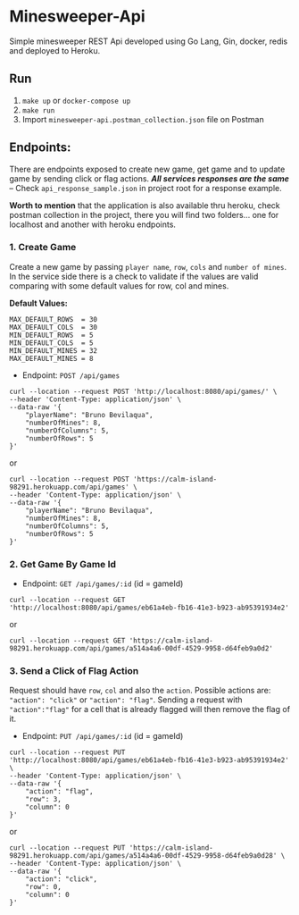 # Minesweeper-Api
Simple minesweeper REST Api developed using Go Lang, Gin, docker, redis and deployed to Heroku.

## Run
1. ```make up``` or ```docker-compose up```
2. ```make run```
3. Import `minesweeper-api.postman_collection.json` file on Postman

## Endpoints:
There are endpoints exposed to create new game, get game and to update game by sending click or flag actions. 
***All services responses are the same*** – Check `api_response_sample.json` in project root for a response example.

**Worth to mention** that the application is also available thru heroku, check postman collection in the project, there you will find two folders... one for localhost and another with heroku endpoints.

### 1. Create Game 
Create a new game by passing `player name`, `row`, `cols` and `number of mines`. In the service side there is a check to validate if the values are valid comparing with some default values for row, col and mines.

**Default Values:**
```
MAX_DEFAULT_ROWS  = 30
MAX_DEFAULT_COLS  = 30
MIN_DEFAULT_ROWS  = 5
MIN_DEFAULT_COLS  = 5
MIN_DEFAULT_MINES = 32
MAX_DEFAULT_MINES = 8
```
- Endpoint: `POST /api/games`

```
curl --location --request POST 'http://localhost:8080/api/games/' \
--header 'Content-Type: application/json' \
--data-raw '{
	"playerName": "Bruno Bevilaqua",
	"numberOfMines": 8,
	"numberOfColumns": 5,
	"numberOfRows": 5
}' 
```

or

```
curl --location --request POST 'https://calm-island-98291.herokuapp.com/api/games' \
--header 'Content-Type: application/json' \
--data-raw '{
	"playerName": "Bruno Bevilaqua",
	"numberOfMines": 8,
	"numberOfColumns": 5,
	"numberOfRows": 5
}'
```

### 2. Get Game By Game Id
- Endpoint: `GET /api/games/:id` (id = gameId)
```
curl --location --request GET 'http://localhost:8080/api/games/eb61a4eb-fb16-41e3-b923-ab95391934e2'
```

or

```
curl --location --request GET 'https://calm-island-98291.herokuapp.com/api/games/a514a4a6-00df-4529-9958-d64feb9a0d2'
```

### 3. Send a Click of Flag Action
Request should have `row`, `col` and also the `action`. Possible actions are: `"action": "click"` or `"action": "flag"`.
Sending a request with `"action":"flag"` for a cell that is already flagged will then remove the flag of it. 

- Endpoint: `PUT /api/games/:id` (id = gameId)
```
curl --location --request PUT 'http://localhost:8080/api/games/eb61a4eb-fb16-41e3-b923-ab95391934e2' \
--header 'Content-Type: application/json' \
--data-raw '{
	"action": "flag", 
	"row": 3,
	"column": 0
}'
```

or

```
curl --location --request PUT 'https://calm-island-98291.herokuapp.com/api/games/a514a4a6-00df-4529-9958-d64feb9a0d28' \
--header 'Content-Type: application/json' \
--data-raw '{
	"action": "click", 
	"row": 0,
	"column": 0
}'
```
